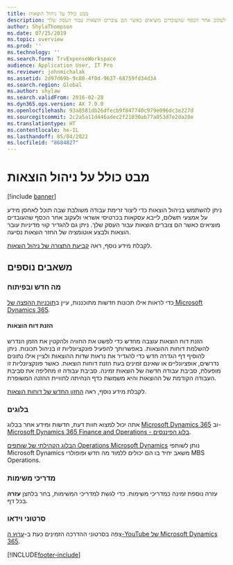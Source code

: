 ```yaml
---
title: מבט כולל על ניהול הוצאות
description: נושא זה מספק מידע כללי על ניהול הוצאות וקישורים למשאבים נוספים. ניתן להשתמש בניהול הוצאות כדי ליצור זרימת עבודה משולבת שבה תוכל לאחסן מידע על אמצעי תשלום, לייבא עסקאות בכרטיסי אשראי ולעקוב אחר הכסף שהעובדים מוציאים כאשר הם צוברים הוצאות עבור העסק שלך.
author: ShylaThompson
ms.date: 07/25/2019
ms.topic: overview
ms.prod: ''
ms.technology: ''
ms.search.form: TrvExpenseWorkspace
audience: Application User, IT Pro
ms.reviewer: johnmichalak
ms.assetid: 2d97d69b-9c08-4f0d-9637-68759fd34d34
ms.search.region: Global
ms.author: shylaw
ms.search.validFrom: 2016-02-28
ms.dyn365.ops.version: AX 7.0.0
ms.openlocfilehash: 93a8581db26dfecb9f847740c979e096dc3e227d
ms.sourcegitcommit: 2c2a5a11d446adec2f21030ab77a053d7e2da28e
ms.translationtype: HT
ms.contentlocale: he-IL
ms.lasthandoff: 05/04/2022
ms.locfileid: "8684827"
---
```

# <a name="expense-management-overview"></a>מבט כולל על ניהול הוצאות

[!include [banner](../includes/banner.md)]

ניתן להשתמש בניהול הוצאות כדי ליצור זרימת עבודה משולבת שבה תוכל לאחסן מידע על אמצעי תשלום, לייבא עסקאות בכרטיסי אשראי ולעקוב אחר הכסף שהעובדים מוציאים כאשר הם צוברים הוצאות עבור העסק שלך. ניתן גם להגדיר קווי מדיניות עובר הוצאות ולבצע אוטומציה של החזר הוצאות נסיעה.

לקבלת מידע נוסף, ראה [קביעת התצורה של ניהול הוצאות](plan-expense-management.md).

## <a name="additional-resources"></a>משאבים נוספים

### <a name="whats-new-and-in-development"></a>מה חדש ובפיתוח

כדי לראות אילו תכונות חדשות מתוכננות, עיין ב[תוכניות ההפצה של Microsoft Dynamics 365](/dynamics365/release-plans/).

#### <a name="expense-report-entry"></a>הזנת דוח הוצאות

הזנת דוח הוצאות עוצבה מחדש כדי לפשט את החוויה ולהקטין את הזמן הנדרש להשלמת דוחות ההוצאות. באפשרותך להפעיל פונקציונליות זו בניהול תכונות. ניתן להוסיף דף הגדרה חדש כדי להגדיר את נראות שדות ההוצאות ולציין אילו נתונים נדרשים, אופציונליים או שאינם זמינים בעת הזנת דוחות הוצאות. כאשר פונקציונליות זו מופעלת, סביבת עבודה חדשה של הוצאות זמינה. סביבת עבודה זו מחליפה את סביבת העבודה הקודמת של ההוצאות והיא משמשת כדף הנחיתה לחוויית ההזנה המשופרת.

לקבלת מידע נוסף, ראה [החזון החדש של דוחות הוצאות](ExpenseWorkspaceNew.md).

### <a name="blogs"></a>בלוגים

אתה יכול למצוא חוות דעת, חדשות ומידע אחר בבלוג [Microsoft Dynamics 365](https://community.dynamics.com/b/msftdynamicsblog?c=Enterprise) וב- [Microsoft Dynamics 365 Finance and Operations - בלוג הפיננסים](https://community.dynamics.com/365/financeandoperations/b/financials).

[הבלוג הקהילתי של שותפים Operations Microsoft Dynamics](https://community.dynamics.com/partner/b/operationspartnercommunityblog) נותן לשותפי Microsoft Dynamics משאב יחיד בו הם יכולים ללמוד מה חדש ופופולרי MBS Operations.

### <a name="task-guides"></a>מדריכי משימות

עזרה נוספת זמינה כמדריכי משימות. כדי לגשת למדריכי המשימות, בחר בלחצן **עזרה** בכל דף.

### <a name="videos"></a>סרטוני וידאו

צפה בסרטוני ההדרכה הזמינים כעת ב-[ערוץ ה-YouTube של Microsoft Dynamics 365](https://www.youtube.com/channel/UCJGCg4rB3QSs8y_1FquelBQ).


[!INCLUDE[footer-include](../includes/footer-banner.md)]